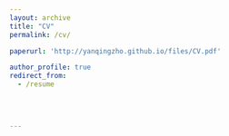 ```yaml
---
layout: archive
title: "CV"
permalink: /cv/

paperurl: 'http://yanqingzho.github.io/files/CV.pdf'

author_profile: true
redirect_from:
  - /resume
  
    

  
---
```






